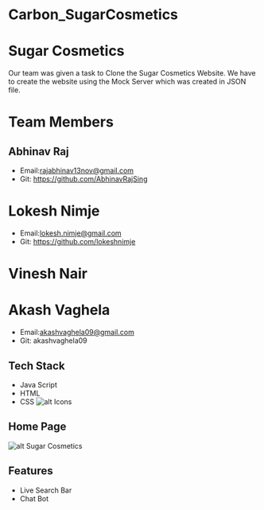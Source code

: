 # Carbon_SugarCosmetics
# Sugar Cosmetics
 Our team was given a task to Clone the Sugar Cosmetics Website.
 We have to create the website using the Mock Server which was created in JSON file.

# Team Members
## Abhinav Raj
* Email:rajabhinav13nov@gmail.com
* Git: https://github.com/AbhinavRajSing
# Lokesh Nimje
* Email:lokesh.nimje@gmail.com
* Git: https://github.com/lokeshnimje
# Vinesh Nair
# Akash Vaghela
* Email:akashvaghela09@gmail.com
* Git: akashvaghela09

## Tech Stack
* Java Script
* HTML
* CSS
![alt Icons](https://user-images.githubusercontent.com/30186107/29488525-f55a69d0-84da-11e7-8a39-5476f663b5eb.png)

## Home Page
![alt Sugar Cosmetics](https://tgdown.eu-gb.mybluemix.net/4550176747651008/2021-02-06_09:44:11.jpg)

## Features
* Live Search Bar
* Chat Bot



